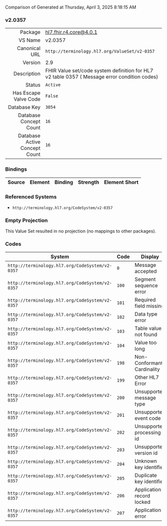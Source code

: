 Comparison of 
Generated at Thursday, April 3, 2025 8:18:15 AM

### v2.0357

|      |     |
| ---: | --- |
| Package | hl7.fhir.r4.core@4.0.1 |
| VS Name | v2.0357 |
| Canonical URL | `http://terminology.hl7.org/ValueSet/v2-0357` |
| Version | 2.9 |
| Description | FHIR Value set/code system definition for HL7 v2 table 0357 ( Message error condition  codes) |
| Status | `Active` |
| Has Escape Valve Code | `False` |
| Database Key | `3054` |
| Database Concept Count | `16` |
| Database Active Concept Count | `16` |
### Bindings

| Source | Element | Binding | Strength | Element Short |
| ------ | ------- | ------- | -------- | ------------- |

### Referenced Systems

* `http://terminology.hl7.org/CodeSystem/v2-0357`
### Empty Projection

This Value Set resulted in no projection (no mappings to other packages).

### Codes

| System | Code | Display |
| ------ | ---- | ------- |
| `http://terminology.hl7.org/CodeSystem/v2-0357` | `0` | Message accepted |
| `http://terminology.hl7.org/CodeSystem/v2-0357` | `100` | Segment sequence error |
| `http://terminology.hl7.org/CodeSystem/v2-0357` | `101` | Required field missing |
| `http://terminology.hl7.org/CodeSystem/v2-0357` | `102` | Data type error |
| `http://terminology.hl7.org/CodeSystem/v2-0357` | `103` | Table value not found |
| `http://terminology.hl7.org/CodeSystem/v2-0357` | `104` | Value too long |
| `http://terminology.hl7.org/CodeSystem/v2-0357` | `198` | Non-Conformant Cardinality |
| `http://terminology.hl7.org/CodeSystem/v2-0357` | `199` | Other HL7 Error |
| `http://terminology.hl7.org/CodeSystem/v2-0357` | `200` | Unsupported message type |
| `http://terminology.hl7.org/CodeSystem/v2-0357` | `201` | Unsupported event code |
| `http://terminology.hl7.org/CodeSystem/v2-0357` | `202` | Unsupported processing id |
| `http://terminology.hl7.org/CodeSystem/v2-0357` | `203` | Unsupported version id |
| `http://terminology.hl7.org/CodeSystem/v2-0357` | `204` | Unknown key identifier |
| `http://terminology.hl7.org/CodeSystem/v2-0357` | `205` | Duplicate key identifier |
| `http://terminology.hl7.org/CodeSystem/v2-0357` | `206` | Application record locked |
| `http://terminology.hl7.org/CodeSystem/v2-0357` | `207` | Application error |
